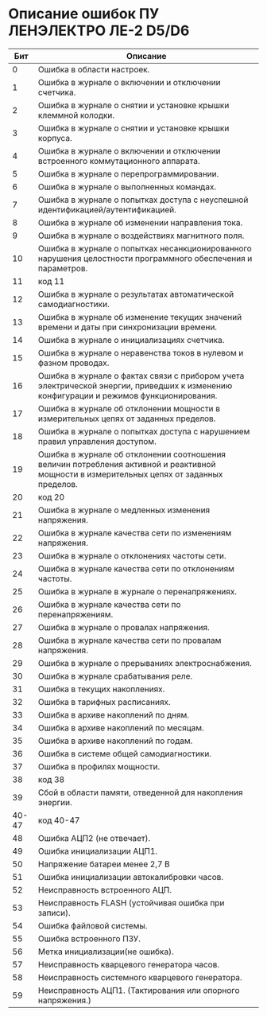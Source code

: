 # Описание ошибок ПУ ЛЕНЭЛЕКТРО ЛЕ-2 D5/D6


| Бит | Описание |
|-----------|------------------|
| 0 | Ошибка в области настроек. |
| 1 | Ошибка в журнале о включении и отключении счетчика. |
| 2 | Ошибка в журнале о снятии и установке крышки клеммной колодки. |
| 3 | Ошибка в журнале о снятии и установке крышки корпуса. |
| 4 | Ошибка в журнале о включении и отключении встроенного коммутационного аппарата. |
| 5 | Ошибка в журнале о перепрограммировании. |
| 6 | Ошибка в журнале о выполненных командах. |
| 7 | Ошибка в журнале о попытках доступа с неуспешной идентификацией/аутентификацией. |
| 8 | Ошибка в журнале об изменении направления тока. |
| 9 | Ошибка в журнале о воздействиях магнитного поля. |
| 10 | Ошибка в журнале о попытках несанкционированного нарушения целостности программного обеспечения и параметров. |
| 11 | код 11 |
| 12 | Ошибка в журнале о результатах автоматической самодиагностики. |
| 13 | Ошибка в журнале об изменение текущих значений времени и даты при синхронизации времени. |
| 14 | Ошибка в журнале о инициализациях счетчика. |
| 15 | Ошибка в журнале о неравенства токов в нулевом и фазном проводах. |
| 16 | Ошибка в журнале о фактах связи с прибором учета электрической энергии, приведших к изменению конфигурации и режимов функционирования. |
| 17 | Ошибка в журнале об отклонении мощности в измерительных цепях от заданных пределов. |
| 18 | Ошибка в журнале о попытках доступа с нарушением правил управления доступом. |
| 19 | Ошибка в журнале об отклонении соотношения величин потребления активной и реактивной мощности в измерительных цепях от заданных пределов. |
| 20 | код 20 |
| 21 | Ошибка в журнале о медленных изменения напряжения. |
| 22 | Ошибка в журнале качества сети по изменениям напряжения. |
| 23 | Ошибка в журнале о отклонениях частоты сети. |
| 24 | Ошибка в журнале качества сети по отклонениям частоты. |
| 25 | Ошибка в журнале в журнале о перенапряжениях. |
| 26 | Ошибка в журнале качества сети по перенапряжениям. |
| 27 | Ошибка в журнале о провалах напряжения. |
| 28 | Ошибка в журнале качества сети по провалам напряжения. |
| 29 | Ошибка в журнале о прерываниях электроснабжения. |
| 30 | Ошибка в журнале срабатывания реле. |
| 31 | Ошибка в текущих накоплениях. |
| 32 | Ошибка в тарифных расписаниях. |
| 33 | Ошибка в архиве накоплений по дням. |
| 34 | Ошибка в архиве накоплений по месяцам. |
| 35 | Ошибка в архиве накоплений по годам. |
| 36 | Ошибка в системе общей самодиагностики. |
| 37 | Ошибка в профилях мощности. |
| 38 | код 38 |
| 39 | Сбой в области памяти, отведенной для накопления энергии. |
| 40-47 | код 40-47 |
| 48 | Ошибка АЦП2 (не отвечает). |
| 49 | Ошибка инициализации АЦП1. |
| 50 | Напряжение батареи менее 2,7 В |
| 51 | Ошибка инициализации автокалибровки часов. |
| 52 | Неисправность встроенного АЦП. |
| 53 | Неисправность FLASH (устойчивая ошибка при записи). |
| 54 | Ошибка файловой системы. |
| 55 | Ошибка встроенного ПЗУ. |
| 56 | Метка инициализации(не ошибка). |
| 57 | Неисправность кварцевого генератора часов. |
| 58 | Неисправность системного кварцевого генератора. |
| 59 | Неисправность АЦП1. (Тактирования или опорного напряжения.) |
   